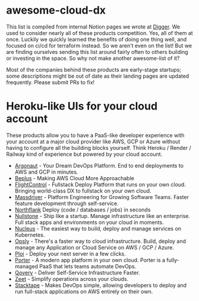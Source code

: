 # awesome-cloud-dx

This list is compiled from internal Notion pages we wrote at [Digger](github.com/diggerhq/digger). We used to consider nearly all of these products competition. Yes, all of them at once. Luckily we quickly learned the benefits of doing one thing well, and focused on ci/cd for terraform instead. So we aren't even on the list! But we are finding ourselves sending this list around fairly often to others building or investing in the space. So why not make another awesome-list of it?

Most of the companies behind these products are early-stage startups; some descriptions might be out of date as their landing pages are updated frequently. Please submit PRs to fix!

# Heroku-like UIs for your cloud account
These products allow you to have a PaaS-like developer experience with your account at a major cloud provider like AWS, GCP or Azure without having to configure all the building blocks yourself. Think Heroku / Render / Railway kind of experience but powered by your cloud account.

- [Argonaut](https://www.argonaut.dev/) - Your Dream DevOps Platform. End to end deployments to AWS and GCP in minutes.
- [Beplus](https://beplus.cloud/) - Making AWS Cloud More Approachable
- [FlightControl](https://flightcontrol.dev/) - Fullstack Deploy Platform that runs on your own cloud. Bringing world-class DX to fullstack on your own cloud.
- [Massdriver](https://www.massdriver.cloud/) - Platform Engineering for Growing Software Teams. Faster feature development through self-service.
- [Northflank](http://northflank.com/) Deploy (code / databases / jobs) in seconds
- [Nullstone](https://www.nullstone.io/) - Ship like a startup. Manage infrastructure like an enterprise. Full stack apps and environments on your cloud in moments.
- [Nucleus](https://www.nucleuscloud.com/) - The easiest way to build, deploy and manage services on Kubernetes.
- [Opsly](http://opslycloud.com) - There's a faster way to cloud infrastructure. Build, deploy and manage any Application or Cloud Service on AWS / GCP / Azure.
- [Ploi](https://ploi.io/) - Deploy your next server in a few clicks.
- [Porter](https://www.getporter.dev/) - A modern app platform in your own cloud. Porter is a fully-managed PaaS that lets teams automate DevOps.
- [Qovery](http://quovery.com) - Deliver Self-Service Infrastructure Faster.
- [Zeet](http://zeet.co) - Simplify operations across your clouds.
- [Stacktape](https://www.stacktape.com/) - Makes DevOps simple, allowing developers to deploy and run full-stack applications on AWS entirely on their own.
  
